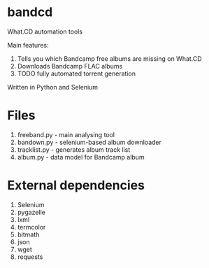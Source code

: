 # bandcd
What.CD automation tools

Main features:

1. Tells you which Bandcamp free albums are missing on What.CD
2. Downloads Bandcamp FLAC albums
3. TODO fully automated torrent generation

Written in Python and Selenium


# Files

1. freeband.py - main analysing tool
2. bandown.py - selenium-based album downloader
3. tracklist.py - generates album track list
4. album.py - data model for Bandcamp album

# External dependencies

1. Selenium 
2. pygazelle
3. lxml
4. termcolor 
5. bitmath
6. json
7. wget
8. requests